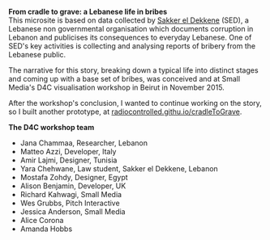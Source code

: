 <strong>From cradle to grave: a Lebanese life in bribes</strong></br>
This microsite is based on data collected by <a href="https://www.sakkera.com/">Sakker el Dekkene</a> (SED), a Lebanese non governmental organisation which documents corruption in Lebanon and publicises its consequences to everyday Lebanese. One of SED's key activities is collecting and analysing reports of bribery from the Lebanese public. 

The narrative for this story, breaking down a typical life into distinct stages and coming up with a base set of bribes, was conceived and at Small Media's D4C visualisation workshop in Beirut in November 2015. 

After the workshop's conclusion, I wanted to continue working on the story, so I built another prototype, at <a href="http://radiocontrolled.github.io/cradleToGrave">radiocontrolled.githu.io/cradleToGrave</a>.

<strong> The D4C workshop team </strong>
* Jana Chammaa, Researcher, Lebanon
* Matteo Azzi, Developer, Italy
* Amir Lajmi, Designer, Tunisia
* Yara Chehwane, Law student, Sakker el Dekkene, Lebanon
* Mostafa Zohdy, Designer, Egypt
* Alison Benjamin, Developer, UK
* Richard Kahwagi, Small Media
* Wes Grubbs, Pitch Interactive
* Jessica Anderson, Small Media
* Alice Corona
* Amanda Hobbs
